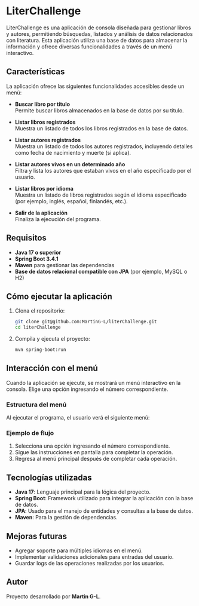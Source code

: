 # LiterChallenge

LiterChallenge es una aplicación de consola diseñada para gestionar libros y autores, permitiendo búsquedas, listados y análisis de datos relacionados con literatura. Esta aplicación utiliza una base de datos para almacenar la información y ofrece diversas funcionalidades a través de un menú interactivo.

## Características

La aplicación ofrece las siguientes funcionalidades accesibles desde un menú:

- **Buscar libro por título**  
  Permite buscar libros almacenados en la base de datos por su título.

- **Listar libros registrados**  
  Muestra un listado de todos los libros registrados en la base de datos.

- **Listar autores registrados**  
  Muestra un listado de todos los autores registrados, incluyendo detalles como fecha de nacimiento y muerte (si aplica).

- **Listar autores vivos en un determinado año**  
  Filtra y lista los autores que estaban vivos en el año especificado por el usuario.

- **Listar libros por idioma**  
  Muestra un listado de libros registrados según el idioma especificado (por ejemplo, inglés, español, finlandés, etc.).

- **Salir de la aplicación**  
  Finaliza la ejecución del programa.

## Requisitos

- **Java 17 o superior**
- **Spring Boot 3.4.1**
- **Maven** para gestionar las dependencias
- **Base de datos relacional compatible con JPA** (por ejemplo, MySQL o H2)

## Cómo ejecutar la aplicación

1. Clona el repositorio:

    ```bash
    git clone git@github.com:MartinG-L/literChallenge.git
    cd literChallenge
    ```

2. Compila y ejecuta el proyecto:

    ```bash
    mvn spring-boot:run
    ```

## Interacción con el menú

Cuando la aplicación se ejecute, se mostrará un menú interactivo en la consola. Elige una opción ingresando el número correspondiente.

### Estructura del menú

Al ejecutar el programa, el usuario verá el siguiente menú:


### Ejemplo de flujo

1. Selecciona una opción ingresando el número correspondiente.
2. Sigue las instrucciones en pantalla para completar la operación.
3. Regresa al menú principal después de completar cada operación.

## Tecnologías utilizadas

- **Java 17**: Lenguaje principal para la lógica del proyecto.
- **Spring Boot**: Framework utilizado para integrar la aplicación con la base de datos.
- **JPA**: Usado para el manejo de entidades y consultas a la base de datos.
- **Maven**: Para la gestión de dependencias.

## Mejoras futuras

- Agregar soporte para múltiples idiomas en el menú.
- Implementar validaciones adicionales para entradas del usuario.
- Guardar logs de las operaciones realizadas por los usuarios.

## Autor

Proyecto desarrollado por **Martin G-L**.
